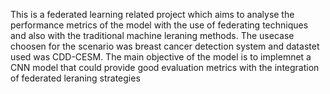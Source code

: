 This is a federated learning related project which aims to analyse the performance metrics of the model with the use of federating techniques and also with the traditional machine leraning methods. The usecase choosen for the scenario was breast cancer detection system and datastet used was CDD-CESM. The main objective of the model is to implemnet a CNN model that could provide good evaluation metrics with the integration of federated leraning strategies
